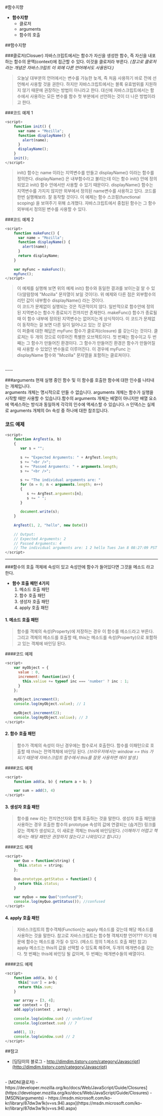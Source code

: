 #함수지향

* **함수지향**
    - 클로저
    - arguments
    - 함수의 호출

##함수지향


###클로저(Closuer)
자바스크립트에서는 함수가 자신을 생성한 함수, 즉 자신을 내포하는 함수의 문맥(context)에 접근할 수 있다. 이것을 클로저라 부른다.
*(참고로 클로저라는 개념은 자바스크립트 이 외에 다른 언어에서도 사용된다.)*
>오늘날 대부분의 언어에서는 변수를 가능한 늦게, 즉 처음 사용하기 바로 전에 선언해서 사용할 것을 권한다. 하지만 자바스크립트에서는 블록 유효범위를 지원하지 않기 때문에 권장하는 방법이 아니라고 한다. 대신에 자바스크립트에서는 함수에서 사용하는 모든 변수를 함수 첫 부분에서 선언하는 것이 더 나은 방법이라고 한다.

###코드 예제 1

```javascript
<script>
	function init() {
	  var name = "Mozilla";
	  function displayName() {
	    alert(name);
	  }
	  displayName();
	}
	init();
</script>
```
>init() 함수는 name 이라는 지역변수를 만들고 displayName() 이라는 함수를 정의한다. displayName() 은 내부함수라고 불리는데 이는 함수 init() 안에 정의되었고 init() 함수 안에서만 사용할 수 있기 때문이다. displayName() 함수는 지역변수를 가지지 않지만 외부에서 정의된 name변수를 사용하고 있다.
코드를 한번 실행해보라. 잘 동작할 것이다. 이 예제는 함수 스코핑(functional scoping) 을 보여주기 위해 소개했다. 자바스크립트에서 중첩된 함수는 그 함수 외부에서 정의된 변수를 사용할 수 있다. 

###코드 예제 2

```javascript
<script>
	function makeFunc() {
	  var name = "Mozilla";
	  function displayName() {
	    alert(name);
	  }
	  return displayName;
	}
	
	var myFunc = makeFunc();
	myFunc();
</script>
```
>이 예제를 실행해 보면 위의 예제 init() 함수와 동일한 결과를 보이는걸 알 수 있다(알람창에 "Mozilla" 문자열이 보일 것이다). 위 예제와 다른 점은 외부함수의 리턴 값이 내부함수 displayName() 라는 것이다. <br>이 코드가 문제없이 실행되는 것은 직관적이지 않다. 일반적으로 함수안에 정의된 지역변수는 함수가 종료되기 전까지만 존재한다. makeFunc() 함수가 종료될 때 이 함수 내부에 정의된 지역변수는 없어지는게 상식적이다. 이 코드가 문제없이 동작하는 걸 보면 다른 일이 일어나고 있는 것 같다!<br>이 퍼즐에 대한 해답은  myFunc 함수가 클로져(closure) 를 갖는다는 것이다. 클로져는 두 개의 것으로 이루어진 특별한 오브젝트이다. 첫 번째는 함수이고 두 번째는 그 함수가 만들어진 환경이다. 그 함수가 만들어진 환경은 함수가 만들어질 때 사용할 수 있었던 변수들로 이루어진다. 이 경우에 myFunc 는 displayName 함수와 "Mozilla" 문자열을 포함하는 클로져이다.

<br>
----

###arguments
현재 실행 중인 함수 및 이 함수를 호출한 함수에 대한 인수를 나타내는 개체입니다. <br>arguments 개체는 명시적으로 만들 수 없습니다. arguments 개체는 함수가 실행을 시작할 때만 사용할 수 있습니다.함수의 arguments 개체는 배열이 아니지만 배열 요소에 액세스하는 방식과 동일하게 각각의 인수에 액세스할 수 있습니다. n 인덱스는 실제로 arguments 개체의 0n 속성 중 하나에 대한 참조입니다.

### 코드 예제

```javascript
<script>
	function ArgTest(a, b)
	{
	   var s = "";
	
	   s += "Expected Arguments: " + ArgTest.length;
	   s += "<br />";
	   s += "Passed Arguments: " + arguments.length;
	   s += "<br />";
	
	   s += "The individual arguments are: "
	   for (n = 0; n < arguments.length; n++)
	   {
	      s += ArgTest.arguments[n];
	      s += " ";
	   }
	
	   document.write(s);
	}
	
	ArgTest(1, 2, "hello", new Date())
	
	// Output:
	// Expected Arguments: 2
	// Passed Arguments: 4
	// The individual arguments are: 1 2 hello Tues Jan 8 08:27:09 PST 20xx
</script>
```

----
###함수의 호출
객체에 속성이 있고 속성안에 함수가 들어있다면 그것을 메소드 라고 한다.<br/>


* **함수 호출 패턴 4가지**
    1. 메소드 호출 패턴
    2. 함수 호출 패턴
    3. 생성자 호출 패턴
    4. apply 호출 패턴
    
#### 1. 메소드 호출 패턴
>함수를 객체의 속성(Property)에 저장하는 경우 이 함수를 메소드라고 부른다. 그리고 객체의 메소드를 호출할 때, this는 메소드를 속성(Property)으로 포함하고 있는 객체에 바인딩 된다. 

####코드 예제

```javascript
<script>
	var myObject = {
	  value : 0,
	  increment: function(inc) {
	    this.valiue += typeof inc === 'number' ? inc : 1;
	  }
	};
	
	myObject.increment();
	console.log(myObject.value); // 1
	
	myObject.increment(2);
	console.log(myObject.valiue); // 3
</script>
```
    
#### 2. 함수 호출 패턴
>함수가 객체의 속성이 아닌 경우에는 함수로서 호출한다. 함수를 이패턴으로 호출할 때 this는 전역객체에 바인딩 된다. _(브라우저에서는 window == this 가 되기 때문에 자바스크립트 함수에서 this를 잘못 사용하면 애러 발생.)_ 

####코드 예제

```javascript
<script>
	function add(a, b) { return a + b; }
	
	var sum = add(3, 4)
</script>
```

    
#### 3. 생성자 호출 패턴
>함수를 new 라는 전치연산자와 함께 호출하는 것을 말한다. 생성자 호출 패턴을 사용하는 경우 호출한 함수의 prototype 속성의 값에 연결되는 (숨겨진) 링크를 갖는 객체가 생성되고, 이 새로운 객체는 this에 바인딩된다. _(이해하기 어렵고 책에서는 해당 패턴은 권장하지 않는다고 나와있다고 합니다.)_

####코드 예제

```javascript
<script>
	var Quo = function(string) {
	  this.status = string;
	};
	
	Quo.prototype.getStatus = function() {
	  return this.status;
	}
	
	var myQuo = new Quo("confused");
	console.log(myQuo.getStatus()); //confused
</script>
```

    
#### 4. apply 호출 패턴 
>자바스크립트의 함수객체(Function)는 apply 메소드를 갖는데 해당 메소드를 사용하는 것을 말한다. 
참고로 자바스크립트는 함수형 객체지향 언어??? 이기 때문에 함수는 메소드를 가질 수 있다. (메소드 정의 1.메소드 호출 패턴 참고)
apply 메소드는 this의 값을 선택할 수 있도록 해주며, 두개의 매개변수를 갖는다. 첫 번째는 this에 바인딩 될 값이며, 두 번째는 매개변수들의 배열이다. 

####코드 예제

```javascript
<script>
	function add(a, b) {
	  this['sum'] = a+b;
	  return this.sum;
	}
	
	var array = [3, 4];
	var context = {};
	add.apply(context , array);
	
	console.log(window.sum) // undefined
	console.log(context.sum) // 7
	
	add(1, 1);
	console.log(window.sum) // 2
</script>
```



##참고

- [딤딤이의 블로그 - http://dimdim.tistory.com/category/Javascript](http://dimdim.tistory.com/category/Javascript)
<br>
- [MDN(클로저) - https://developer.mozilla.org/ko/docs/Web/JavaScript/Guide/Closures](https://developer.mozilla.org/ko/docs/Web/JavaScript/Guide/Closures)
- [MSDN(arguments) - https://msdn.microsoft.com/ko-kr/library/87dw3w1k(v=vs.94).aspx](https://msdn.microsoft.com/ko-kr/library/87dw3w1k(v=vs.94).aspx) 